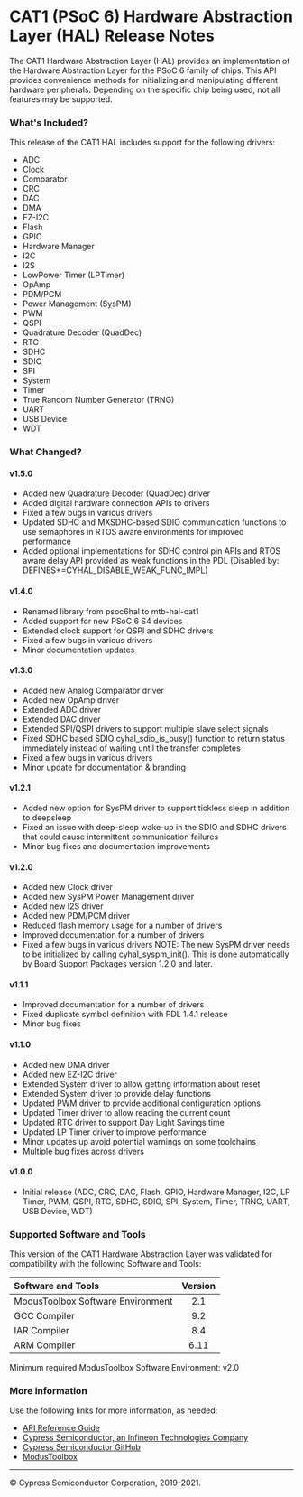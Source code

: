 # CAT1 (PSoC 6) Hardware Abstraction Layer (HAL) Release Notes
The CAT1 Hardware Abstraction Layer (HAL) provides an implementation of the Hardware Abstraction Layer for the PSoC 6 family of chips. This API provides convenience methods for initializing and manipulating different hardware peripherals. Depending on the specific chip being used, not all features may be supported.

### What's Included?
This release of the CAT1 HAL includes support for the following drivers:
* ADC
* Clock
* Comparator
* CRC
* DAC
* DMA
* EZ-I2C
* Flash
* GPIO
* Hardware Manager
* I2C
* I2S
* LowPower Timer (LPTimer)
* OpAmp
* PDM/PCM
* Power Management (SysPM)
* PWM
* QSPI
* Quadrature Decoder (QuadDec)
* RTC
* SDHC
* SDIO
* SPI
* System
* Timer
* True Random Number Generator (TRNG)
* UART
* USB Device
* WDT

### What Changed?
#### v1.5.0
* Added new Quadrature Decoder (QuadDec) driver
* Added digital hardware connection APIs to drivers
* Fixed a few bugs in various drivers
* Updated SDHC and MXSDHC-based SDIO communication functions to use semaphores in RTOS aware environments for improved performance
* Added optional implementations for SDHC control pin APIs and RTOS aware delay API provided as weak functions in the PDL (Disabled by: DEFINES+=CYHAL_DISABLE_WEAK_FUNC_IMPL)
#### v1.4.0
* Renamed library from psoc6hal to mtb-hal-cat1
* Added support for new PSoC 6 S4 devices
* Extended clock support for QSPI and SDHC drivers
* Fixed a few bugs in various drivers
* Minor documentation updates
#### v1.3.0
* Added new Analog Comparator driver
* Added new OpAmp driver
* Extended ADC driver
* Extended DAC driver
* Extended SPI/QSPI drivers to support multiple slave select signals
* Fixed SDHC based SDIO cyhal_sdio_is_busy() function to return status immediately instead of waiting until the transfer completes
* Fixed a few bugs in various drivers
* Minor update for documentation & branding
#### v1.2.1
* Added new option for SysPM driver to support tickless sleep in addition to deepsleep
* Fixed an issue with deep-sleep wake-up in the SDIO and SDHC drivers that could cause intermittent communication failures
* Minor bug fixes and documentation improvements
#### v1.2.0
* Added new Clock driver
* Added new SysPM Power Management driver
* Added new I2S driver
* Added new PDM/PCM driver
* Reduced flash memory usage for a number of drivers
* Improved documentation for a number of drivers
* Fixed a few bugs in various drivers
NOTE: The new SysPM driver needs to be initialized by calling cyhal_syspm_init(). This is done automatically by Board Support Packages version 1.2.0 and later.
#### v1.1.1
* Improved documentation for a number of drivers
* Fixed duplicate symbol definition with PDL 1.4.1 release
* Minor bug fixes
#### v1.1.0
* Added new DMA driver
* Added new EZ-I2C driver
* Extended System driver to allow getting information about reset
* Extended System driver to provide delay functions
* Updated PWM driver to provide additional configuration options
* Updated Timer driver to allow reading the current count
* Updated RTC driver to support Day Light Savings time
* Updated LP Timer driver to improve performance
* Minor updates up avoid potential warnings on some toolchains
* Multiple bug fixes across drivers
#### v1.0.0
* Initial release (ADC, CRC, DAC, Flash, GPIO, Hardware Manager, I2C, LP Timer, PWM, QSPI, RTC, SDHC, SDIO, SPI, System, Timer, TRNG, UART, USB Device, WDT)

### Supported Software and Tools
This version of the CAT1 Hardware Abstraction Layer was validated for compatibility with the following Software and Tools:

| Software and Tools                        | Version |
| :---                                      | :----:  |
| ModusToolbox Software Environment         | 2.1     |
| GCC Compiler                              | 9.2     |
| IAR Compiler                              | 8.4     |
| ARM Compiler                              | 6.11    |

Minimum required ModusToolbox Software Environment: v2.0

### More information
Use the following links for more information, as needed:
* [API Reference Guide](https://cypresssemiconductorco.github.io/mtb-hal-cat1/html/modules.html)
* [Cypress Semiconductor, an Infineon Technologies Company](http://www.cypress.com)
* [Cypress Semiconductor GitHub](https://github.com/cypresssemiconductorco)
* [ModusToolbox](https://www.cypress.com/products/modustoolbox-software-environment)

---
© Cypress Semiconductor Corporation, 2019-2021.